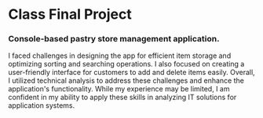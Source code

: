 # Class Final Project

### Console-based pastry store management application. 

I faced challenges in designing the app for efficient item storage and optimizing sorting and searching operations. I also focused on creating a user-friendly interface for customers to add and delete items easily. Overall, I utilized technical analysis to address these challenges and enhance the application's functionality. While my experience may be limited, I am confident in my ability to apply these skills in analyzing IT solutions for application systems.